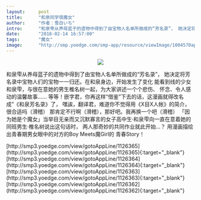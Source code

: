 ```yaml
---
layout:     post
title:      "和泉同学很魔女"
author:     "作者：雪白いち"
intro:      "和泉雫从养母蓝子的遗物中得到了由宝物人名单所做成的“芳名录”， 她决定将芳名录中宝物人们的宝物一一归还。在和泉身边，开始发生了变化 能看到线的少女和泉雫，与很在意她的男生椎名树一起，为大家讲述一个个悲伤、 怀念、令人感动的温馨故事…… 等等！嵌字君，你再这样“借鉴”下去的话，这漫画就得改名成”《和泉芳名录》了， 嘿誒，翻译君，难道你不觉得用《X目X人帐》的简介，很合适吗（滑稽） 那肯定不行啊（滑稽），那好吧。我再换一个吧（滑稽） 「因为她是个魔女」当举目无亲而又沉默寡言的女子高中生·和泉雫向一直在意着她的同班男生·椎名树说出这句话时， 两人那奇妙的共同作业就此开始…？ 用漫画描绘出青春期男女眼中的对方的Boy Meets魔Girl的 青春Story！"
date:       "2018-02-14 16:57:00"
tags:       "魔女"
image:      "http://smp.yoedge.com/smp-app/resource/viewImage/1004570appline.png"
---
```

<div style="text-align: center">
<p><img src="http://smp.yoedge.com/smp-app/resource/viewImage/1004570appline.png"/></p>
</div>
<p class="post-meta">
<span>和泉雫从养母蓝子的遗物中得到了由宝物人名单所做成的“芳名录”， 她决定将芳名录中宝物人们的宝物一一归还。在和泉身边，开始发生了变化 能看到线的少女和泉雫，与很在意她的男生椎名树一起，为大家讲述一个个悲伤、 怀念、令人感动的温馨故事…… 等等！嵌字君，你再这样“借鉴”下去的话，这漫画就得改名成”《和泉芳名录》了， 嘿誒，翻译君，难道你不觉得用《X目X人帐》的简介，很合适吗（滑稽） 那肯定不行啊（滑稽），那好吧。我再换一个吧（滑稽） 「因为她是个魔女」当举目无亲而又沉默寡言的女子高中生·和泉雫向一直在意着她的同班男生·椎名树说出这句话时， 两人那奇妙的共同作业就此开始…？ 用漫画描绘出青春期男女眼中的对方的Boy Meets魔Girl的 青春Story！</span>
</p>
[http://smp3.yoedge.com/view/gotoAppLine/1126365](http://smp3.yoedge.com/view/gotoAppLine/1126365){:target="_blank"}
[http://smp3.yoedge.com/view/gotoAppLine/1126364](http://smp3.yoedge.com/view/gotoAppLine/1126364){:target="_blank"}
[http://smp3.yoedge.com/view/gotoAppLine/1126363](http://smp3.yoedge.com/view/gotoAppLine/1126363){:target="_blank"}
[http://smp3.yoedge.com/view/gotoAppLine/1126362](http://smp3.yoedge.com/view/gotoAppLine/1126362){:target="_blank"}


